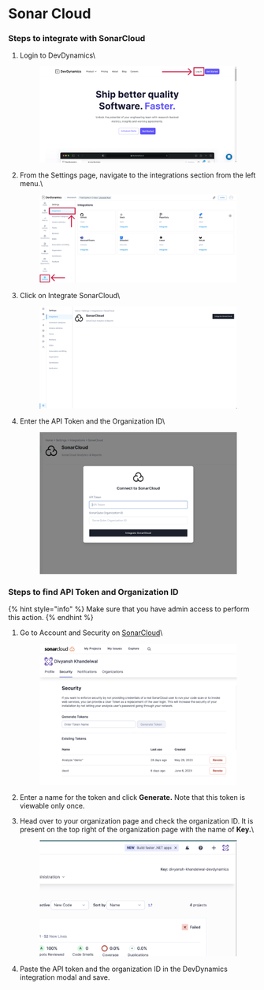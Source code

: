 # Sonar Cloud

### Steps to integrate with SonarCloud



1.  Login to DevDynamics\


    <figure><img src="../.gitbook/assets/image (9) (1) (1) (1).png" alt=""><figcaption></figcaption></figure>
2.  From the Settings page, navigate to the integrations section from the left menu.\


    <figure><img src="../.gitbook/assets/image (13) (1).png" alt=""><figcaption></figcaption></figure>
3.  Click on Integrate SonarCloud\


    <figure><img src="../.gitbook/assets/image (6) (2) (1).png" alt=""><figcaption></figcaption></figure>
4.  Enter the API Token and the Organization ID\


    <figure><img src="../.gitbook/assets/image (2) (1) (1) (1).png" alt=""><figcaption></figcaption></figure>

### Steps to find API Token and Organization ID



{% hint style="info" %}
Make sure that you have admin access to perform this action.
{% endhint %}

1.  Go to Account and Security on [SonarCloud](https://sonarcloud.io/account/security)\


    <figure><img src="../.gitbook/assets/image (3) (1) (1) (1) (1).png" alt=""><figcaption></figcaption></figure>
2. Enter a name for the token and click **Generate.** Note that this token is viewable only once.
3.  Head over to your organization page and check the organization ID. It is present on the top right of the organization page with the name of **Key.**\


    <figure><img src="../.gitbook/assets/image (12) (1).png" alt=""><figcaption></figcaption></figure>


4. Paste the API token and the organization ID in the DevDynamics integration modal and save.

